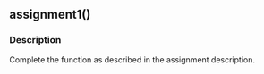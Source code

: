 assignment1()
----------------------

### Description

Complete the function as described in the assignment description.
